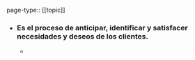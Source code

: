 page-type:: [[topic]]
- ### Es el proceso de anticipar, identificar y satisfacer necesidades y deseos de los clientes.
  - 


